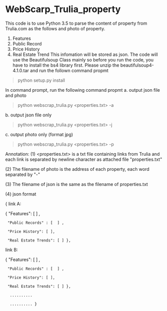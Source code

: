 # WebScarp_Trulia_property
This code is to use Python 3.5 to parse the content of property from Trulia.com as the follows and photo of property.
1. Features
2. Public Record
3. Price History
4. Real Estate Trend
This infomation will be stored as json. The code will use the Beautifulsoup Class mainly so before you run the code, you have to install the bs4 library first. Please unzip the beautifulsoup4-4.1.0.tar and run the follown command propmt
> python setup.py install

In command prompt, run the following command propmt
a. output json file and photo 
> python webscrap_trulia.py <properties.txt> -a

b. output json file only
> python webscrap_trulia.py <properties.txt> -j

c. output photo only (format jpg)
> python webscrap_trulia.py <properties.txt> -p

Annotation: 
(1) <properties.txt> is a txt file containing links from Trulia and each link is separated by newline character as attached file "properties.txt"

(2) The filename of photo is the address of each property, each word separated by "-"

(3) The filename of json is the same as the filename of properties.txt

(4) json format

{  link A:
   
   { "Features": [  ] ,
   
     "Public Records" : [  ] , 
    
     "Price History": [ ],
     
     "Real Estate Trends": [ ] }, 
     
   link B:
   
   { "Features": [  ] ,
    
     "Public Records" : [  ] , 
     
     "Price History": [ ],
     
     "Real Estate Trends": [ ] },
      
      ..........
      
      .......... }    
